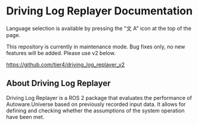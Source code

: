 # Driving Log Replayer Documentation

Language selection is available by pressing the "文 A" icon at the top of the page.

This repository is currently in maintenance mode.
Bug fixes only, no new features will be added.
Please use v2 below.

<https://github.com/tier4/driving_log_replayer_v2>

## About Driving Log Replayer

Driving Log Replayer is a ROS 2 package that evaluates the performance of Autoware.Universe based on previously recorded input data. It allows for defining and checking whether the assumptions of the system operation have been met.

